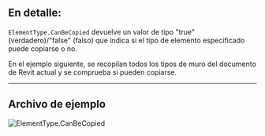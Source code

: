## En detalle:
`ElementType.CanBeCopied` devuelve un valor de tipo "true" (verdadero)/"false" (falso) que indica si el tipo de elemento especificado puede copiarse o no.

En el ejemplo siguiente, se recopilan todos los tipos de muro del documento de Revit actual y se comprueba si pueden copiarse.
___
## Archivo de ejemplo

![ElementType.CanBeCopied](./Revit.Elements.ElementType.CanBeCopied_img.jpg)
